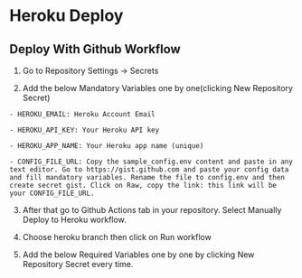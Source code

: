 # Heroku Deploy

## Deploy With Github Workflow

   1. Go to Repository Settings -> Secrets 

   2. Add the below Mandatory Variables one by one(clicking New Repository Secret)

    - HEROKU_EMAIL: Heroku Account Email 

    - HEROKU_API_KEY: Your Heroku API key

    - HEROKU_APP_NAME: Your Heroku app name (unique)
    
    - CONFIG_FILE_URL: Copy the sample_config.env content and paste in any text editor. Go to https://gist.github.com and paste your config data and fill mandatory variables. Rename the file to config.env and then create secret gist. Click on Raw, copy the link: this link will be your CONFIG_FILE_URL.

   3. After that go to Github Actions tab in your repository. Select Manually Deploy to Heroku workflow.

   4. Choose heroku branch then click on Run workflow


   2. Add the below Required Variables one by one by clicking New Repository Secret every time.


  


